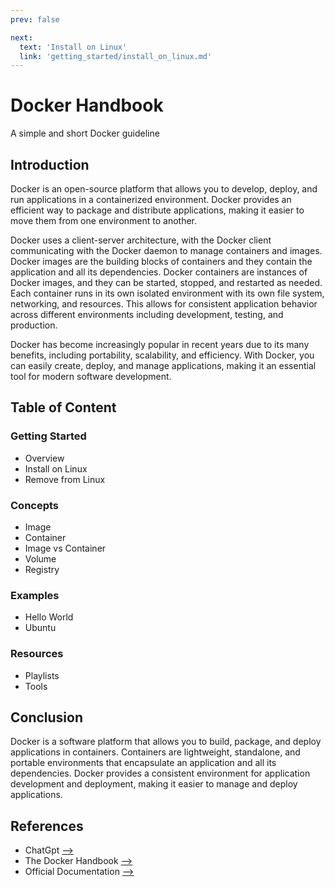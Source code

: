 ```yaml
---
prev: false

next:
  text: 'Install on Linux'
  link: 'getting_started/install_on_linux.md'
---
```




# Docker Handbook

A simple and short Docker guideline

## Introduction

Docker is an open-source platform that allows you to develop, deploy, and run applications in a containerized environment. Docker provides an efficient way to package and distribute applications, making it easier to move them from one environment to another.

Docker uses a client-server architecture, with the Docker client communicating with the Docker daemon to manage containers and images. Docker images are the building blocks of containers and they contain the application and all its dependencies. Docker containers are instances of Docker images, and they can be started, stopped, and restarted as needed. Each container runs in its own isolated environment with its own file system, networking, and resources. This allows for consistent application behavior across different environments including development, testing, and production.

Docker has become increasingly popular in recent years due to its many benefits, including portability, scalability, and efficiency. With Docker, you can easily create, deploy, and manage applications, making it an essential tool for modern software development.

## Table of Content

### Getting Started

- Overview
- Install on Linux
- Remove from Linux

### Concepts

- Image
- Container
- Image vs Container
- Volume
- Registry

### Examples

- Hello World
- Ubuntu

### Resources

- Playlists
- Tools

## Conclusion

Docker is a software platform that allows you to build, package, and deploy applications in containers. Containers are lightweight, standalone, and portable environments that encapsulate an application and all its dependencies. Docker provides a consistent environment for application development and deployment, making it easier to manage and deploy applications.

## References

- ChatGpt [-->](https://chat.openai.com)
- The Docker Handbook [-->](https://www.freecodecamp.org/news/the-docker-handbook)
- Official Documentation [-->](https://docs.docker.com)
